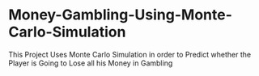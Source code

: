 # Money-Gambling-Using-Monte-Carlo-Simulation
This Project Uses Monte Carlo Simulation in order to Predict whether the Player is Going to Lose all his Money in Gambling
